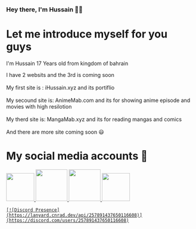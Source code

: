 ### Hey there, I'm Hussain 👋🏼


# Let me introduce myself for you guys

I'm Hussain 17 Years old from kingdom of bahrain</br>

I have 2 websits and the 3rd is coming soon</br>
</br>
My first site is : iHussain.xyz and its portiflio </br>
</br>
My secound site is: AnimeMab.com and its for showing anime episode and movies with high resilotion</br>
</br>
My therd site is: MangaMab.xyz and its for reading mangas and comics</br>
</br>
And there are more site coming soon 😃</br>


# My social media accounts 👋

 <a href="https://www.instagram.com/xL77s_">
         <img src="https://media.discordapp.net/attachments/731420248254840913/971709168580960286/unknown.png?width=676&height=676"
         width="75px" height="75px">
                                  
 <a href="https://www.twitter.com/xL77s_">
         <img src="https://media.discordapp.net/attachments/731420248254840913/971709690633388063/Twitter-Icon-removebg-preview.png"
         width="85px" height="85px">
 
 <a href="https://www.tiktok.com/@xL77s">
         <img src="https://media.discordapp.net/attachments/731420248254840913/971709398923755570/unknown.png"
         width="85px" height="85px">

   <a href="https://www.twitch.tv/Not7s7s">
         <img src="https://media.discordapp.net/attachments/731420248254840913/971710785405452318/unknown.png?width=676&height=676"
         width="75px" height="75px">
    
    
    [![Discord Presence](https://lanyard.cnrad.dev/api/257891437650116608)](https://discord.com/users/257891437650116608)
